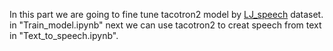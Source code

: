 In this part we are going to fine tune tacotron2 model by [LJ_speech](https://keithito.com/LJ-Speech-Dataset/) dataset.\
in "Train_model.ipynb" next we can use tacotron2 to creat speech from text in "Text_to_speech.ipynb".
